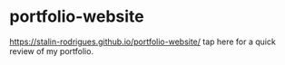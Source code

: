 # portfolio-website

https://stalin-rodrigues.github.io/portfolio-website/ tap here for a quick review of my portfolio.
